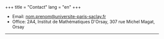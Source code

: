 +++
title = "Contact"
lang = "en"
+++

* Email: [nom.prenom@universite-paris-saclay.fr](mailto:ewen.lallinec@universite-paris-saclay.fr)
* Office: 2A4, Institut de Mathématiques D'Orsay, 307 rue Michel Magat, Orsay

---
